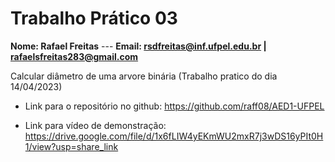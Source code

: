 <h1>Trabalho Prático 03 </h1>

**Nome: Rafael Freitas** ---
**Email: rsdfreitas@inf.ufpel.edu.br | rafaelsfreitas283@gmail.com**

Calcular diâmetro de uma arvore binária (Trabalho pratico do dia 14/04/2023)

- Link para o repositório no github: https://github.com/raff08/AED1-UFPEL

- Link para vídeo de demonstração: https://drive.google.com/file/d/1x6fLIW4yEKmWU2mxR7j3wDS16yPIt0H1/view?usp=share_link